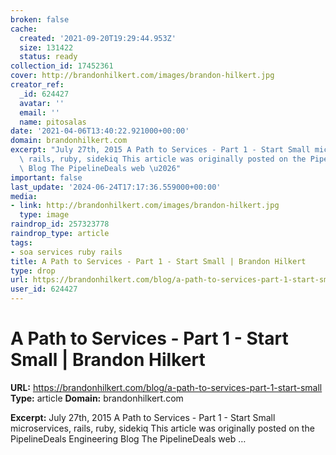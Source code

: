 ```yaml
---
broken: false
cache:
  created: '2021-09-20T19:29:44.953Z'
  size: 131422
  status: ready
collection_id: 17452361
cover: http://brandonhilkert.com/images/brandon-hilkert.jpg
creator_ref:
  _id: 624427
  avatar: ''
  email: ''
  name: pitosalas
date: '2021-04-06T13:40:22.921000+00:00'
domain: brandonhilkert.com
excerpt: "July 27th, 2015 A Path to Services - Part 1 - Start Small microservices,\
  \ rails, ruby, sidekiq This article was originally posted on the PipelineDeals Engineering\
  \ Blog The PipelineDeals web \u2026"
important: false
last_update: '2024-06-24T17:17:36.559000+00:00'
media:
- link: http://brandonhilkert.com/images/brandon-hilkert.jpg
  type: image
raindrop_id: 257323778
raindrop_type: article
tags:
- soa services ruby rails
title: A Path to Services - Part 1 - Start Small | Brandon Hilkert
type: drop
url: https://brandonhilkert.com/blog/a-path-to-services-part-1-start-small
user_id: 624427
---
```


# A Path to Services - Part 1 - Start Small | Brandon Hilkert

**URL:** https://brandonhilkert.com/blog/a-path-to-services-part-1-start-small
**Type:** article
**Domain:** brandonhilkert.com

**Excerpt:** July 27th, 2015 A Path to Services - Part 1 - Start Small microservices, rails, ruby, sidekiq This article was originally posted on the PipelineDeals Engineering Blog The PipelineDeals web …
